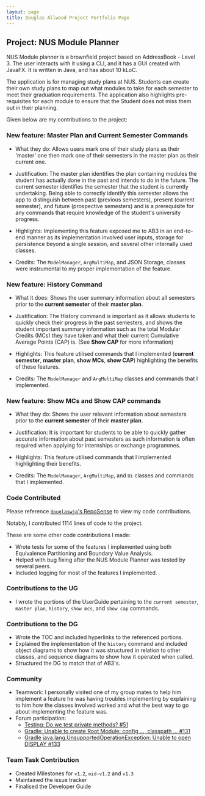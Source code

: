 ```yaml
---
layout: page
title: Douglas Allwood Project Portfolio Page
---
```


## Project: NUS Module Planner

NUS Module planner is a brownfield project based on AddressBook - Level 3. The user interacts with it using a CLI, and it has a GUI created with JavaFX. It is written in Java, and has about 10 kLoC.

The application is for managing study plans at NUS. Students can create their own study plans to map out what modules to take for each semester to meet their graduation requirements. The application also highlights pre-requisites for each module to ensure that the Student does not miss them out in their planning.

Given below are my contributions to the project:

### New feature: Master Plan and Current Semester Commands
- What they do: Allows users mark one of their study plans as their 'master' one then mark one of their semesters in the master plan as their current one. 

- Justification: The master plan identifies the plan containing modules the student has actually done in the past and intends to do in the future.  The current semester identifies the semester that the student is currently undertaking. Being able to correctly identify this semester allows the app to distinguish between past (previous semesters), present (current semester), and future (prospective semesters) and is a prerequisite for any commands that require knowledge of the student's university progress.

- Highlights: Implementing this feature exposed me to AB3 in an end-to-end manner as its implementation involved user inputs, storage for persistence beyond a single session, and several other internally used classes.

- Credits: The `ModelManager`, `ArgMultiMap`, and JSON Storage, classes were instrumental to my proper implementation of the feature.

### New feature: History Command
- What it does: Shows the user summary information about all semesters prior to the **current semester** of their **master plan**.

- Justification: The History command is important as it allows students to quickly check their progress in the past semesters, and shows the student important summary information such as the total Modular Credits (MCs) they have taken and what their current Cumulative Average Points (CAP) is. (See **Show CAP** for more information)

- Highlights: This feature utilised commands that I implemented (**current semester**, **master plan**, **show MCs**, **show CAP**) highlighting the benefits of these features.

- Credits: The `ModelManager` and `ArgMultiMap` classes and commands that I implemented.

### New feature: Show MCs and Show CAP commands
- What they do: Shows the user relevant information about semesters prior to the **current semester** of their **master plan**.

- Justification: It is important for students to be able to quickly gather accurate information about past semesters as such information is often required when applying for internships or exchange programmes.

- Highlights: This feature utilised commands that I implemented highlighting their benefits.

- Credits: The `ModelManager`, `ArgMultiMap`, and `Ui` classes and commands that I implemented.


### Code Contributed
Please reference [`douglaswja`'s RepoSense](https://nus-cs2103-ay2021s2.github.io/tp-dashboard/?search=&sort=groupTitle&sortWithin=title&since=&timeframe=commit&mergegroup=&groupSelect=groupByRepos&breakdown=false&tabOpen=true&tabType=authorship&tabAuthor=douglaswja&tabRepo=AY2021S2-CS2103-W17-1%2Ftp%5Bmaster%5D&authorshipIsMergeGroup=false&authorshipFileTypes=docs~functional-code~test-code&authorshipIsBinaryFileTypeChecked=false) to view my code contributions.

Notably, I contributed 1114 lines of code to the project.

These are some other code contributions I made:

- Wrote tests for some of the features I implemented using both Equivalence Partitioning and Boundary Value Analysis.
- Helped with bug fixing after the NUS Module Planner was tested by several peers.
- Included logging for most of the features I implemented.


### Contributions to the UG
- I wrote the portions of the UserGuide pertaining to the `current semester`, `master plan`, `history`, `show mcs`, and `show cap` commands.


### Contributions to the DG
- Wrote the TOC and included hyperlinks to the referenced portions.
- Explained the implementation of the `history` command and included object diagrams to show how it was structured in relation to other classes, and sequence diagrams to show how it operated when called.
- Structured the DG to match that of AB3's.


### Community
- Teamwork: I personally visited one of my group mates to help him implement a feature he was having troubles implementing by explaining to him how the classes involved worked and what the best way to go about implementing the feature was.
- Forum participation:
  - [Testing: Do we test private methods? #51](https://github.com/nus-cs2103-AY2021S2/forum/issues/51)
  - [Gradle: Unable to create Root Module: config ..., classpath ... #131](https://github.com/nus-cs2103-AY2021S2/forum/issues/131)
  - [Gradle java.lang.UnsupportedOperationException: Unable to open DISPLAY #133](https://github.com/nus-cs2103-AY2021S2/forum/issues/133)


### Team Task Contribution
- Created Milestones for `v1.2`, `mid-v1.2` and `v1.3`
- Maintained the issue tracker
- Finalised the Developer Guide
